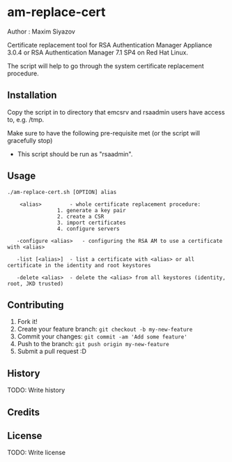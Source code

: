 # am-replace-cert

Author : Maxim Siyazov 

Certificate replacement tool for RSA Authentication Manager Appliance 3.0.4 or RSA Authentication Manager 7.1 SP4 on Red Hat Linux.

The script will help to go through the system certificate replacement procedure. 

## Installation

Copy the script in to directory that emcsrv and rsaadmin users have access to, e.g. /tmp.

Make sure to have the following pre-requisite met (or the script will gracefully stop)
- This script should be run as "rsaadmin".

## Usage
```
./am-replace-cert.sh [OPTION] alias

    <alias> 		- whole certificate replacement procedure:
				1. generate a key pair
				2. create a CSR
				3. import certificates
				4. configure servers
				
   -configure <alias>	- configuring the RSA AM to use a certificate with <alias>
   
   -list [<alias>]	- list a certificate with <alias> or all certificate in the identity and root keystores
   
   -delete <alias>	- delete the <alias> from all keystores (identity, root, JKD trusted)
```   

## Contributing

1. Fork it!
2. Create your feature branch: `git checkout -b my-new-feature`
3. Commit your changes: `git commit -am 'Add some feature'`
4. Push to the branch: `git push origin my-new-feature`
5. Submit a pull request :D

## History

TODO: Write history

## Credits


## License

TODO: Write license
